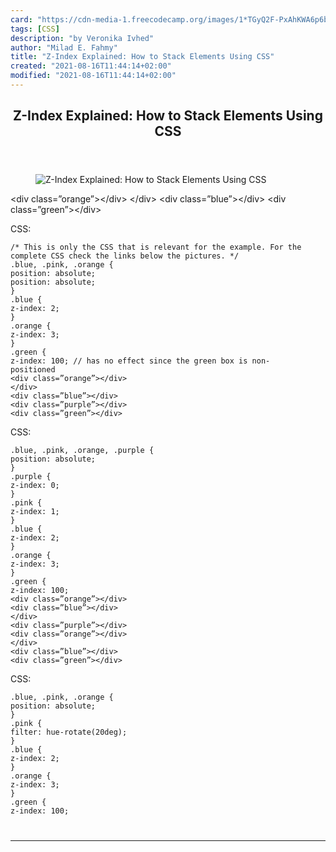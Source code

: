 ```yaml
---
card: "https://cdn-media-1.freecodecamp.org/images/1*TGyQ2F-PxAhKWA6p6b6rYA.jpeg"
tags: [CSS]
description: "by Veronika Ivhed"
author: "Milad E. Fahmy"
title: "Z-Index Explained: How to Stack Elements Using CSS"
created: "2021-08-16T11:44:14+02:00"
modified: "2021-08-16T11:44:14+02:00"
---
```

<div class="site-wrapper">
<main id="site-main" class="site-main outer">
<div class="inner">
<article class="post-full post tag-css tag-technology tag-programming tag-html tag-tech ">
<header class="post-full-header">
<h1 class="post-full-title">Z-Index Explained: How to Stack Elements Using CSS</h1>
</header>
<figure class="post-full-image">
<picture>
<source media="(max-width: 700px)" sizes="1px" srcset="data:image/gif;base64,R0lGODlhAQABAIAAAAAAAP///yH5BAEAAAAALAAAAAABAAEAAAIBRAA7 1w">
<source media="(min-width: 701px)" sizes="(max-width: 800px) 400px,
(max-width: 1170px) 700px,
1400px" srcset="https://cdn-media-1.freecodecamp.org/images/1*TGyQ2F-PxAhKWA6p6b6rYA.jpeg 300w,
https://cdn-media-1.freecodecamp.org/images/1*TGyQ2F-PxAhKWA6p6b6rYA.jpeg 600w,
https://cdn-media-1.freecodecamp.org/images/1*TGyQ2F-PxAhKWA6p6b6rYA.jpeg 1000w,
https://cdn-media-1.freecodecamp.org/images/1*TGyQ2F-PxAhKWA6p6b6rYA.jpeg 2000w">
<img onerror="this.style.display='none'" src="https://cdn-media-1.freecodecamp.org/images/1*TGyQ2F-PxAhKWA6p6b6rYA.jpeg" alt="Z-Index Explained: How to Stack Elements Using CSS">
</picture>
</figure>
<section class="post-full-content">
<div class="post-content medium-migrated-article">
&lt;div class=”orange”&gt;&lt;/div&gt;
&lt;/div&gt;
&lt;div class=”blue”&gt;&lt;/div&gt;
&lt;div class=”green”&gt;&lt;/div&gt;</code></pre><p>CSS:</p><pre><code class="language-css">/* This is only the CSS that is relevant for the example. For the complete CSS check the links below the pictures. */
.blue, .pink, .orange {
position: absolute;
position: absolute;
}
.blue {
z-index: 2;
}
.orange {
z-index: 3;
}
.green {
z-index: 100; // has no effect since the green box is non-   positioned
&lt;div class=”orange”&gt;&lt;/div&gt;
&lt;/div&gt;
&lt;div class=”blue”&gt;&lt;/div&gt;
&lt;div class=”purple”&gt;&lt;/div&gt;
&lt;div class=”green”&gt;&lt;/div&gt;</code></pre><p>CSS:</p><pre><code class="language-css">.blue, .pink, .orange, .purple {
position: absolute;
}
.purple {
z-index: 0;
}
.pink {
z-index: 1;
}
.blue {
z-index: 2;
}
.orange {
z-index: 3;
}
.green {
z-index: 100;
&lt;div class=”orange”&gt;&lt;/div&gt;
&lt;div class=”blue”&gt;&lt;/div&gt;
&lt;/div&gt;
&lt;div class=”purple”&gt;&lt;/div&gt;
&lt;div class=”orange”&gt;&lt;/div&gt;
&lt;/div&gt;
&lt;div class=”blue”&gt;&lt;/div&gt;
&lt;div class=”green”&gt;&lt;/div&gt;</code></pre><p>CSS:</p><pre><code class="language-css">.blue, .pink, .orange {
position: absolute;
}
.pink {
filter: hue-rotate(20deg);
}
.blue {
z-index: 2;
}
.orange {
z-index: 3;
}
.green {
z-index: 100;
</div>
<hr>
</section>
</article>
</div>
</main>
</div>
<!-- Google Tag Manager (noscript) -->
<!-- End Google Tag Manager (noscript) -->
